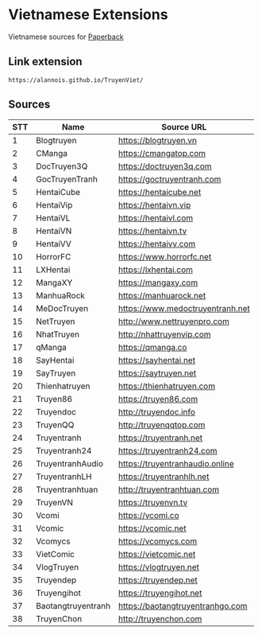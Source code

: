 # Vietnamese Extensions
Vietnamese sources for [Paperback](https://paperback.moe/)

## Link extension
```
https://alannois.github.io/TruyenViet/
```
## Sources

|STT    | Name                      | Source URL                                 |
| ----- | ------------------------- | ------------------------------------------ |
|   1   | Blogtruyen                | https://blogtruyen.vn                      |
|   2   | CManga                    | https://cmangatop.com                      |
|   3   | DocTruyen3Q               | https://doctruyen3q.com                    |
|   4   | GocTruyenTranh            | https://goctruyentranh.com                 |
|   5   | HentaiCube                | https://hentaicube.net                     |
|   6   | HentaiVip                 | https://hentaivn.vip                       |
|   7   | HentaiVL                  | https://hentaivl.com                       |
|   8   | HentaiVN                  | https://hentaivn.tv                        |
|   9   | HentaiVV                  | https://hentaivv.com                       |
|   10  | HorrorFC                  | https://www.horrorfc.net                   |
|   11  | LXHentai                  | https://lxhentai.com                       |
|   12  | MangaXY                   | https://mangaxy.com                        |
|   13  | ManhuaRock                | https://manhuarock.net                     |
|   14  | MeDocTruyen               | https://www.medoctruyentranh.net           |
|   15  | NetTruyen                 | http://www.nettruyenpro.com                |
|   16  | NhatTruyen                | http://nhattruyenvip.com                   |
|   17  | qManga                    | https://qmanga.co                          |
|   18  | SayHentai                 | https://sayhentai.net                      |
|   19  | SayTruyen                 | https://saytruyen.net                      |
|   20  | Thienhatruyen             | https://thienhatruyen.com                  |
|   21  | Truyen86                  | https://truyen86.com                       |
|   22  | Truyendoc                 | http://truyendoc.info                      |
|   23  | TruyenQQ                  | http://truyenqqtop.com                     |
|   24  | Truyentranh               | https://truyentranh.net                    |
|   25  | Truyentranh24             | https://truyentranh24.com                  |
|   26  | TruyentranhAudio          | https://truyentranhaudio.online            |
|   27  | TruyentranhLH             | https://truyentranhlh.net                  |
|   28  | Truyentranhtuan           | http://truyentranhtuan.com                 |
|   29  | TruyenVN                  | https://truyenvn.tv                        |
|   30  | Vcomi                     | https://vcomi.co                           |
|   31  | Vcomic                    | https://vcomic.net                         |
|   32  | Vcomycs                   | https://vcomycs.com                        |
|   33  | VietComic                 | https://vietcomic.net                      |
|   34  | VlogTruyen                | https://vlogtruyen.net                     |
|   35  | Truyendep                 | https://truyendep.net                      |
|   36  | Truyengihot               | https://truyengihot.net                    |
|   37  | Baotangtruyentranh        | https://baotangtruyentranhgo.com             |
|   38  | TruyenChon                | http://truyenchon.com                      |
